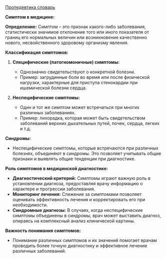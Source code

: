 [Пропедевтика словарь](🥼Пропедевтика/Словарь/Пропедевтика%20словарь.md)

**Симптом в медицине:**

**Определение:** Симптом – это признак какого-либо заболевания, статистически значимое отклонение того или иного показателя от границ его нормальных величин или возникновение качественно нового, несвойственного здоровому организму явления.

**Классификация симптомов:**

1. **Специфические (патогномоничные) симптомы:**
    
    - Однозначно свидетельствуют о конкретной болезни.
    - Пример: загрудинные боли во время или после физической нагрузки, характерные для приступа стенокардии при ишемической болезни сердца.
2. **Неспецифические симптомы:**
    
    - Один и тот же симптом может встречаться при многих различных заболеваниях.
    - Пример: лихорадка, которая может быть свидетельством заболеваний верхних дыхательных путей, почек, сердца, легких и т.д.

**Синдромы:**

- Неспецифические симптомы, которые встречаются при различных болезнях, объединяют в синдромы. Это позволяет учитывать общие признаки и выявлять общие тенденции при диагностике.

**Роль симптомов в медицинской диагностике:**

- **Диагностический критерий:** Симптомы играют важную роль в установлении диагноза, предоставляя врачу информацию о характере и прогрессии заболевания.
- **Мониторинг лечения:** Слежение за симптомами позволяет оценивать эффективность лечения и корректировать его при необходимости.
- **Синдромные диагнозы:** В случаях, когда неспецифические симптомы объединены в синдромы, врач может выставить диагноз, опираясь на комплексный анализ клинической картины.

**Важность понимания симптомов:**

- Понимание различных симптомов и их значений помогает врачам проводить более точную диагностику и эффективное лечение различных заболеваний.